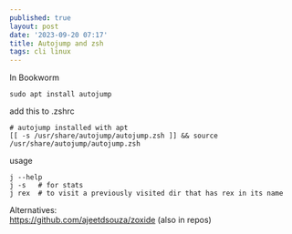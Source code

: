 ```yaml
---
published: true
layout: post
date: '2023-09-20 07:17'
title: Autojump and zsh
tags: cli linux 
---
```

In Bookworm

    sudo apt install autojump

add this to .zshrc

    # autojump installed with apt
    [[ -s /usr/share/autojump/autojump.zsh ]] && source /usr/share/autojump/autojump.zsh

usage

    j --help
    j -s   # for stats
    j rex  # to visit a previously visited dir that has rex in its name

Alternatives:  
<https://github.com/ajeetdsouza/zoxide> (also in repos)

